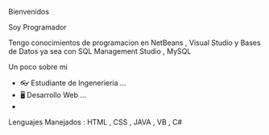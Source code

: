 Bienvenidos 

Soy Programador 

Tengo conocimientos de programacion en NetBeans , Visual Studio y Bases de Datos ya sea con SQL Management Studio , MySQL 
 
Un poco sobre mi 
 
- 👓 Estudiante de Ingenerieria ...
- 🖥️ Desarrollo Web ...
- 

Lenguajes Manejados : HTML , CSS , JAVA , VB , C#


